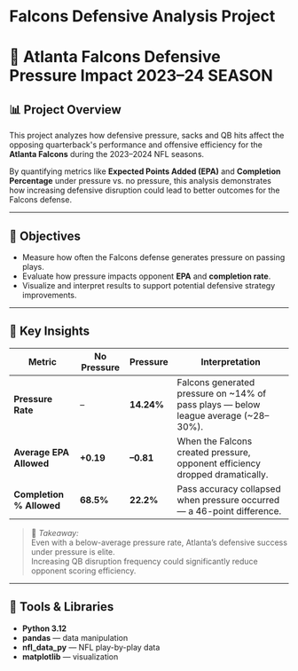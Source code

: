 # Falcons Defensive Analysis Project
# 🏈 Atlanta Falcons Defensive Pressure Impact 2023–24 SEASON

## 📊 Project Overview
This project analyzes how defensive pressure, sacks and QB hits affect the opposing quarterback's performance and offensive efficiency for the **Atlanta Falcons** during the 2023–2024 NFL seasons.  

By quantifying metrics like **Expected Points Added (EPA)** and **Completion Percentage** under pressure vs. no pressure, this analysis demonstrates how increasing defensive disruption could lead to better outcomes for the Falcons defense.

---

## 🎯 Objectives
- Measure how often the Falcons defense generates pressure on passing plays.  
- Evaluate how pressure impacts opponent **EPA** and **completion rate**.  
- Visualize and interpret results to support potential defensive strategy improvements.

---

## 🧠 Key Insights
| Metric | No Pressure | Pressure | Interpretation |
|--------|--------------|-----------|----------------|
| **Pressure Rate** | – | **14.24%** | Falcons generated pressure on ~14% of pass plays — below league average (~28–30%). |
| **Average EPA Allowed** | **+0.19** | **–0.81** | When the Falcons created pressure, opponent efficiency dropped dramatically. |
| **Completion % Allowed** | **68.5%** | **22.2%** | Pass accuracy collapsed when pressure occurred — a 46-point difference. |

> 🧩 *Takeaway:*  
> Even with a below-average pressure rate, Atlanta’s defensive success under pressure is elite.  
> Increasing QB disruption frequency could significantly reduce opponent scoring efficiency.

---

## 🧰 Tools & Libraries
- **Python 3.12**
- **pandas** — data manipulation  
- **nfl_data_py** — NFL play-by-play data  
- **matplotlib** — visualization  
